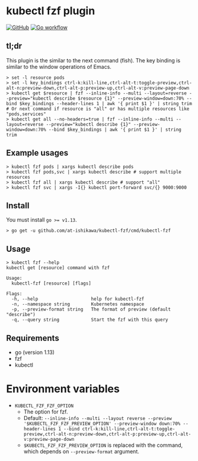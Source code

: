 # kubectl fzf plugin

[![GitHub](https://img.shields.io/github/license/at-ishikawa/kubectl-fzf)](https://github.com/at-ishikawa/kubectl-fzf/blob/master/LICENSE)
[![Go workflow](https://github.com/at-ishikawa/kubectl-fzf/workflows/Go/badge.svg)](https://github.com/at-ishikawa/kubectl-fzf)

## tl;dr
This plugin is the similar to the next command (fish).
The key binding is similar to the window operations of Emacs.

```fish
> set -l resource pods
> set -l key_bindings ctrl-k:kill-line,ctrl-alt-t:toggle-preview,ctrl-alt-n:preview-down,ctrl-alt-p:preview-up,ctrl-alt-v:preview-page-down
> kubectl get $resource | fzf --inline-info --multi --layout=reverse --preview="kubectl describe $resource {1}" --preview-window=down:70% --bind $key_bindings --header-lines 1 | awk '{ print $1 }' | string trim
# Or next command if resource is "all" or has multiple resources like "pods,services"
> kubectl get all --no-headers=true | fzf --inline-info --multi --layout=reverse --preview="kubectl describe {1}" --preview-window=down:70% --bind $key_bindings | awk '{ print $1 }' | string trim
```

## Example usages
```
> kubectl fzf pods | xargs kubectl describe pods
> kubectl fzf pods,svc | xargs kubectl describe # support multiple resources
> kubectl fzf all | xargs kubectl describe # support "all"
> kubectl fzf svc | xargs -I{} kubectl port-forward svc/{} 9000:9000
```

## Install
You must install `go >= v1.13`.
```shell script
> go get -u github.com/at-ishikawa/kubectl-fzf/cmd/kubectl-fzf
```

## Usage
```
> kubectl fzf --help
kubectl get [resource] command with fzf

Usage:
  kubectl-fzf [resource] [flags]

Flags:
  -h, --help                    help for kubectl-fzf
  -n, --namespace string        Kubernetes namespace
  -p, --preview-format string   The format of preview (default "describe")
  -q, --query string            Start the fzf with this query
```

## Requirements
* go (version 1.13)
* fzf
* kubectl

# Environment variables
* `KUBECTL_FZF_FZF_OPTION`
    * The option for fzf.
    * Default: `--inline-info --multi --layout reverse --preview '$KUBECTL_FZF_FZF_PREVIEW_OPTION' --preview-window down:70% --header-lines 1 --bind ctrl-k:kill-line,ctrl-alt-t:toggle-preview,ctrl-alt-n:preview-down,ctrl-alt-p:preview-up,ctrl-alt-v:preview-page-down`
    * `$KUBECTL_FZF_FZF_PREVIEW_OPTION` is replaced with the command, which depends on `--preview-format` argument.

